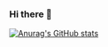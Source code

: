### Hi there 👋

<!--
**XOooooOX/XOooooOX** is a ✨ _special_ ✨ repository because its `README.md` (this file) appears on your GitHub profile.

Here are some ideas to get you started:

- 🔭 I’m mohammad hosein ghelich khani
- 💬 You can find me in linkedin blog posts @ https://www.linkedin.com/in/mohamad-hosein-ghelich-khani/

-->
[![Anurag's GitHub stats](https://github-readme-stats.vercel.app/api?username=XOooooOX)](https://github.com/anuraghazra/github-readme-stats)
